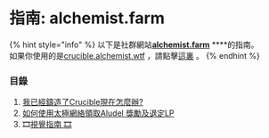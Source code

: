 # 指南: alchemist.farm

{% hint style="info" %}
以下是社群網站[**alchemist.farm**](https://alchemist.farm/) ****的指南。   
如果你使用的是[crucible.alchemist.wtf](https://crucible.alchemist.wtf/) ，請點擊[這裏](../guides-crucible.alchemist.wtf/) 。
{% endhint %}

### 目錄

1. [我已經鑄造了Crucible現在怎麼辦?](i-minted-a-crucible-now-what.md)
2. [如何使用太極網絡領取Aludel 獎勵及退定LP](how-to-claim-rewards-and-unsubscribe-your-lp-from-the-aludel-using-the-taichi-network.md)
3. 🎞[視覺指南 🎞](visual-guides.md)  

 

